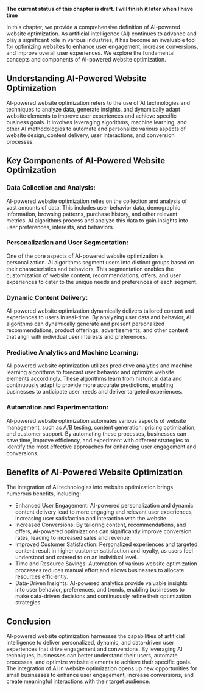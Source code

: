 **The current status of this chapter is draft. I will finish it later when I have time**

In this chapter, we provide a comprehensive definition of AI-powered website optimization. As artificial intelligence (AI) continues to advance and play a significant role in various industries, it has become an invaluable tool for optimizing websites to enhance user engagement, increase conversions, and improve overall user experiences. We explore the fundamental concepts and components of AI-powered website optimization.

Understanding AI-Powered Website Optimization
---------------------------------------------

AI-powered website optimization refers to the use of AI technologies and techniques to analyze data, generate insights, and dynamically adapt website elements to improve user experiences and achieve specific business goals. It involves leveraging algorithms, machine learning, and other AI methodologies to automate and personalize various aspects of website design, content delivery, user interactions, and conversion processes.

Key Components of AI-Powered Website Optimization
-------------------------------------------------

### Data Collection and Analysis:

AI-powered website optimization relies on the collection and analysis of vast amounts of data. This includes user behavior data, demographic information, browsing patterns, purchase history, and other relevant metrics. AI algorithms process and analyze this data to gain insights into user preferences, interests, and behaviors.

### Personalization and User Segmentation:

One of the core aspects of AI-powered website optimization is personalization. AI algorithms segment users into distinct groups based on their characteristics and behaviors. This segmentation enables the customization of website content, recommendations, offers, and user experiences to cater to the unique needs and preferences of each segment.

### Dynamic Content Delivery:

AI-powered website optimization dynamically delivers tailored content and experiences to users in real-time. By analyzing user data and behavior, AI algorithms can dynamically generate and present personalized recommendations, product offerings, advertisements, and other content that align with individual user interests and preferences.

### Predictive Analytics and Machine Learning:

AI-powered website optimization utilizes predictive analytics and machine learning algorithms to forecast user behavior and optimize website elements accordingly. These algorithms learn from historical data and continuously adapt to provide more accurate predictions, enabling businesses to anticipate user needs and deliver targeted experiences.

### Automation and Experimentation:

AI-powered website optimization automates various aspects of website management, such as A/B testing, content generation, pricing optimization, and customer support. By automating these processes, businesses can save time, improve efficiency, and experiment with different strategies to identify the most effective approaches for enhancing user engagement and conversions.

Benefits of AI-Powered Website Optimization
-------------------------------------------

The integration of AI technologies into website optimization brings numerous benefits, including:

* Enhanced User Engagement: AI-powered personalization and dynamic content delivery lead to more engaging and relevant user experiences, increasing user satisfaction and interaction with the website.
* Increased Conversions: By tailoring content, recommendations, and offers, AI-powered optimizations can significantly improve conversion rates, leading to increased sales and revenue.
* Improved Customer Satisfaction: Personalized experiences and targeted content result in higher customer satisfaction and loyalty, as users feel understood and catered to on an individual level.
* Time and Resource Savings: Automation of various website optimization processes reduces manual effort and allows businesses to allocate resources efficiently.
* Data-Driven Insights: AI-powered analytics provide valuable insights into user behavior, preferences, and trends, enabling businesses to make data-driven decisions and continuously refine their optimization strategies.

Conclusion
----------

AI-powered website optimization harnesses the capabilities of artificial intelligence to deliver personalized, dynamic, and data-driven user experiences that drive engagement and conversions. By leveraging AI techniques, businesses can better understand their users, automate processes, and optimize website elements to achieve their specific goals. The integration of AI in website optimization opens up new opportunities for small businesses to enhance user engagement, increase conversions, and create meaningful interactions with their target audience.
